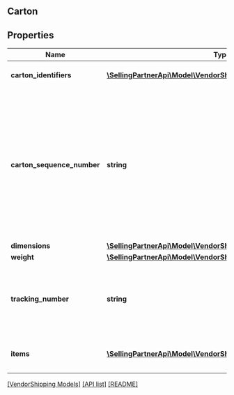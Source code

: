 ## Carton

## Properties

Name | Type | Description | Notes
------------ | ------------- | ------------- | -------------
**carton_identifiers** | [**\SellingPartnerApi\Model\VendorShipping\ContainerIdentification[]**](ContainerIdentification.md) | A list of carton identifiers. | [optional]
**carton_sequence_number** | **string** | Carton sequence number for the carton. The first carton will be 001, the second 002, and so on. This number is used as a reference to refer to this carton from the pallet level. |
**dimensions** | [**\SellingPartnerApi\Model\VendorShipping\Dimensions**](Dimensions.md) |  | [optional]
**weight** | [**\SellingPartnerApi\Model\VendorShipping\Weight**](Weight.md) |  | [optional]
**tracking_number** | **string** | This is required to be provided for every carton in the small parcel shipments. | [optional]
**items** | [**\SellingPartnerApi\Model\VendorShipping\ContainerItem[]**](ContainerItem.md) | A list of container item details. |

[[VendorShipping Models]](../) [[API list]](../../Api) [[README]](../../../README.md)
